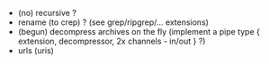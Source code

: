 
- (no) recursive ?
- rename (to crep) ? (see grep/ripgrep/... extensions)
- (begun) decompress archives on the fly (implement a pipe type { extension, decompressor, 2x channels - in/out } ?)
- urls (uris)